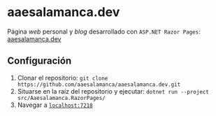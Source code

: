 # aaesalamanca.dev

Página _web_ personal y _blog_ desarrollado con `ASP.NET Razor Pages`: [aaesalamanca.dev](https://aaesalamanca.dev)

## Configuración

1. Clonar el repositorio: `git clone https://github.com/aaesalamanca/aaesalamanca.dev.git`
2. Situarse en la raíz del repositorio y ejecutar: `dotnet run --project src/Aaesalamanca.RazorPages/`
3. Navegar a [`localhost:7218`](https://localhost:7218)
